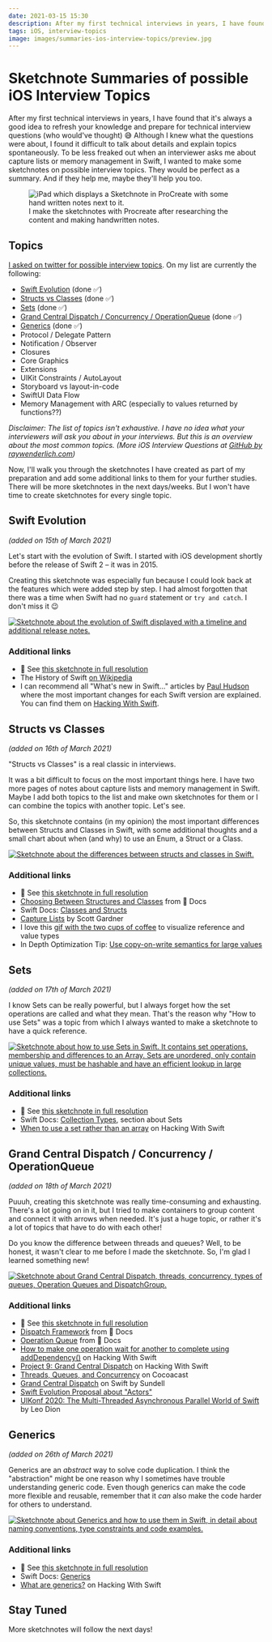 ```yaml
---
date: 2021-03-15 15:30
description: After my first technical interviews in years, I have found that it's always a good idea to refresh your knowledge and prepare for technical interview questions (who would've thought) 😅 Although I knew what the questions were about, I found it difficult to talk about details and explain topics spontaneously. To be less freaked out when an interviewer asks me about capture lists or memory management in Swift, I wanted to make some sketchnotes on possible interview topics. They would be perfect as a summary. And if they help me, maybe they'll help you too.
tags: iOS, interview-topics
image: images/summaries-ios-interview-topics/preview.jpg
---
```


# Sketchnote Summaries of possible iOS Interview Topics

After my first technical interviews in years, I have found that it's always a good idea to refresh your knowledge and prepare for technical interview questions (who would've thought) 😅 Although I knew what the questions were about, I found it difficult to talk about details and explain topics spontaneously. To be less freaked out when an interviewer asks me about capture lists or memory management in Swift, I wanted to make some sketchnotes on possible interview topics. They would be perfect as a summary. And if they help me, maybe they'll help you too.

<figure>
    <img src="../../images/summaries-ios-interview-topics/preview.jpg" alt="iPad which displays a Sketchnote in ProCreate with some hand written notes next to it." />
    <figcaption>I make the sketchnotes with Procreate after researching the content and making handwritten notes.</figcaption>
</figure>

## Topics

[I asked on twitter for possible interview topics](https://twitter.com/felibe444/status/1369972198685949954?s=20). On my list are currently the following: 

- [Swift Evolution](#swift-evolution) (done ✅)
- [Structs vs Classes](#structs-vs-classes) (done ✅)
- [Sets](#sets) (done ✅)
- [Grand Central Dispatch / Concurrency / OperationQueue](#gcd) (done ✅)
- [Generics](#generics) (done ✅)
- Protocol / Delegate Pattern
- Notification / Observer
- Closures
- Core Graphics
- Extensions
- UIKit Constraints / AutoLayout
- Storyboard vs layout-in-code
- SwiftUI Data Flow
- Memory Management with ARC (especially to values returned by functions??)

_Disclaimer: The list of topics isn't exhaustive. I have no idea what your interviewers will ask you about in your interviews. But this is an overview about the most common topics. (More iOS Interview Questions at [GitHub by raywenderlich.com](https://github.com/raywenderlich/ios-interview/tree/master/iOS%20Specific%20Questions))_

Now, I'll walk you through the sketchnotes I have created as part of my preparation and add some additional links to them for your further studies. There will be more sketchnotes in the next days/weeks. But I won't have time to create sketchnotes for every single topic.

<h2 id="swift-evolution">Swift Evolution</h2>

_(added on 15th of March 2021)_

Let's start with the evolution of Swift. I started with iOS development shortly before the release of Swift 2 – it was in 2015.

Creating this sketchnote was especially fun because I could look back at the features which were added step by step. I had almost forgotten that there was a time when Swift had no `guard` statement or `try and catch`. I don't miss it 😉

<a href="../../images/summaries-ios-interview-topics/swift-evolution.jpg" target="_blank">
    <img src="../../images/summaries-ios-interview-topics/swift-evolution-medium.jpg" alt="Sketchnote about the evolution of Swift displayed with a timeline and additional release notes." />
</a>

### Additional links

- 🔎 See [this sketchnote in full resolution](https://fbernutz.github.io/images/summaries-ios-interview-topics/swift-evolution.jpg)
- The History of Swift [on Wikipedia][wikipedia]
- I can recommend all "What's new in Swift..." articles by [Paul Hudson](https://twitter.com/twostraws) where the most important changes for each Swift version are explained. You can find them on [Hacking With Swift](www.hackingwithswift.com).

<h2 id="structs-vs-classes">Structs vs Classes</h2>

_(added on 16th of March 2021)_

"Structs vs Classes" is a real classic in interviews. 

It was a bit difficult to focus on the most important things here. I have two more pages of notes about capture lists and memory management in Swift. Maybe I add both topics to the list and make own sketchnotes for them or I can combine the topics with another topic. Let's see. 

So, this sketchnote contains (in my opinion) the most important differences between Structs and Classes in Swift, with some additional thoughts and a small chart about when (and why) to use an Enum, a Struct or a Class.

<a href="../../images/summaries-ios-interview-topics/structs-vs-classes.jpg" target="_blank">
    <img src="../../images/summaries-ios-interview-topics/structs-vs-classes-medium.jpg" alt="Sketchnote about the differences between structs and classes in Swift." />
</a>

### Additional links

- 🔎 See [this sketchnote in full resolution](https://fbernutz.github.io/images/summaries-ios-interview-topics/structs-vs-classes.jpg)
- [Choosing Between Structures and Classes](https://developer.apple.com/documentation/swift/choosing_between_structures_and_classes) from  Docs
- Swift Docs: [Classes and Structs](https://docs.swift.org/swift-book/LanguageGuide/ClassesAndStructures.html)
- [Capture Lists](https://scotteg.github.io/capture-lists) by Scott Gardner
- I love this [gif with the two cups of coffee](https://twitter.com/suksr/status/738130336270422017) to visualize reference and value types
- In Depth Optimization Tip: [Use copy-on-write semantics for large values](https://github.com/apple/swift/blob/main/docs/OptimizationTips.rst#advice-use-copy-on-write-semantics-for-large-values)

<h2 id="sets">Sets</h2>

_(added on 17th of March 2021)_

I know Sets can be really powerful, but I always forget how the set operations are called and what they mean. That's the reason why "How to use Sets" was a topic from which I always wanted to make a sketchnote to have a quick reference.

<a href="../../images/summaries-ios-interview-topics/sets.jpg" target="_blank">
    <img src="../../images/summaries-ios-interview-topics/sets-medium.jpg" alt="Sketchnote about how to use Sets in Swift. It contains set operations, membership and differences to an Array. Sets are unordered, only contain unique values, must be hashable and have an efficient lookup in large collections." />
</a>

### Additional links

- 🔎 See [this sketchnote in full resolution](https://fbernutz.github.io/images/summaries-ios-interview-topics/sets.jpg)
- Swift Docs: [Collection Types](https://docs.swift.org/swift-book/LanguageGuide/CollectionTypes.html), section about Sets
- [When to use a set rather than an array](https://www.hackingwithswift.com/example-code/language/when-to-use-a-set-rather-than-an-array) on Hacking With Swift

<h2 id="gcd">Grand Central Dispatch / Concurrency / OperationQueue</h2>

_(added on 18th of March 2021)_

Puuuh, creating this sketchnote was really time-consuming and exhausting. There's a lot going on in it, but I tried to make containers to group content and connect it with arrows when needed. It's just a huge topic, or rather it's a lot of topics that have to do with each other! 

Do you know the difference between threads and queues? Well, to be honest, it wasn't clear to me before I made the sketchnote. So, I'm glad I learned something new!

<a href="../../images/summaries-ios-interview-topics/gcd.jpg" target="_blank">
    <img src="../../images/summaries-ios-interview-topics/gcd-medium.jpg" alt="Sketchnote about Grand Central Dispatch, threads, concurrency, types of queues, Operation Queues and DispatchGroup." />
</a>

### Additional links

- 🔎 See [this sketchnote in full resolution](https://fbernutz.github.io/images/summaries-ios-interview-topics/gcd.jpg)
- [Dispatch Framework](https://developer.apple.com/documentation/dispatch) from  Docs
- [Operation Queue](https://developer.apple.com/documentation/foundation/operationqueue) from  Docs
- [How to make one operation wait for another to complete using addDependency()](https://www.hackingwithswift.com/example-code/system/how-to-make-one-operation-wait-for-another-to-complete-using-adddependency) on Hacking With Swift
- [Project 9: Grand Central Dispatch](https://www.hackingwithswift.com/read/9/overview) on Hacking With Swift
- [Threads, Queues, and Concurrency](https://cocoacasts.com/swift-and-cocoa-fundamentals-threads-queues-and-concurrency) on Cocoacast
- [Grand Central Dispatch](https://www.swiftbysundell.com/basics/grand-central-dispatch/) on Swift by Sundell
- [Swift Evolution Proposal about "Actors"](https://github.com/apple/swift-evolution/blob/main/proposals/0306-actors.md)
- [UIKonf 2020: The Multi-Threaded Asynchronous Parallel World of Swift](https://www.youtube.com/watch?v=MqqMmt1pMIc) by Leo Dion

<h2 id="generics">Generics</h2>

_(added on 26th of March 2021)_

Generics are an _abstract_ way to solve code duplication. I think the "abstraction" might be one reason why I sometimes have trouble understanding generic code. Even though generics can make the code more flexible and reusable, remember that it _can_ also make the code harder for others to understand.

<a href="../../images/summaries-ios-interview-topics/generics.jpg" target="_blank">
    <img src="../../images/summaries-ios-interview-topics/generics-medium.jpg" alt="Sketchnote about Generics and how to use them in Swift, in detail about naming conventions, type constraints and code examples." />
</a>

### Additional links

- 🔎 See [this sketchnote in full resolution](https://fbernutz.github.io/images/summaries-ios-interview-topics/generics.jpg)
- Swift Docs: [Generics](https://docs.swift.org/swift-book/LanguageGuide/Generics.html)
- [What are generics?](https://www.hackingwithswift.com/example-code/language/what-are-generics) on Hacking With Swift

## Stay Tuned

More sketchnotes will follow the next days!

[wikipedia]: https://en.wikipedia.org/wiki/Swift_(programming_language)#History

